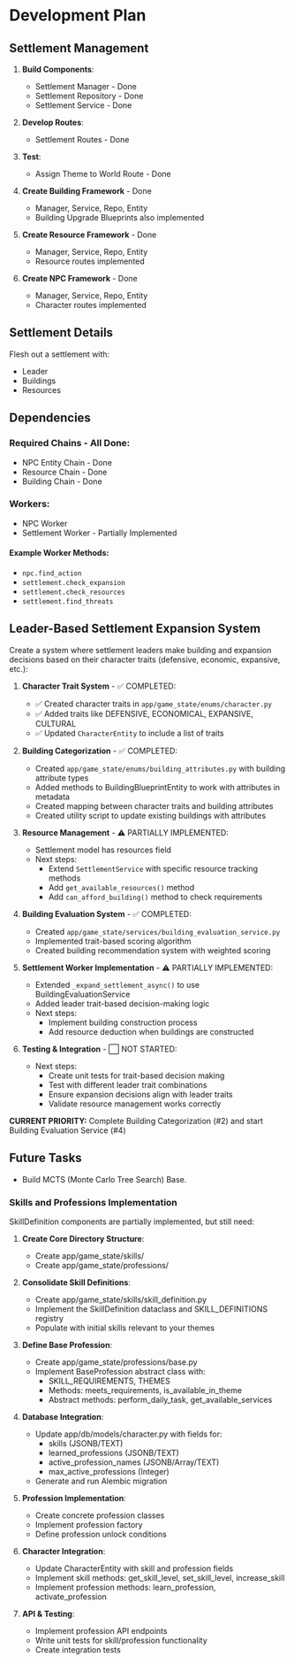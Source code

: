 # Development Plan

## Settlement Management
1. **Build Components**:
   - Settlement Manager - Done
   - Settlement Repository - Done
   - Settlement Service - Done

2. **Develop Routes**:
   - Settlement Routes - Done
   
3. **Test**:
   - Assign Theme to World Route - Done

4. **Create Building Framework** - Done
   - Manager, Service, Repo, Entity
   - Building Upgrade Blueprints also implemented

5. **Create Resource Framework** - Done
   - Manager, Service, Repo, Entity
   - Resource routes implemented

6. **Create NPC Framework** - Done
   - Manager, Service, Repo, Entity
   - Character routes implemented

## Settlement Details
Flesh out a settlement with:
- Leader
- Buildings
- Resources

## Dependencies
### Required Chains - All Done:
- NPC Entity Chain - Done
- Resource Chain - Done
- Building Chain - Done

### Workers:
- NPC Worker
- Settlement Worker - Partially Implemented

#### Example Worker Methods:
- `npc.find_action`
- `settlement.check_expansion`
- `settlement.check_resources`
- `settlement.find_threats`

## Leader-Based Settlement Expansion System

Create a system where settlement leaders make building and expansion decisions based on their character traits (defensive, economic, expansive, etc.):

1. **Character Trait System** - ✅ COMPLETED:
   - ✅ Created character traits in `app/game_state/enums/character.py`
   - ✅ Added traits like DEFENSIVE, ECONOMICAL, EXPANSIVE, CULTURAL
   - ✅ Updated `CharacterEntity` to include a list of traits

2. **Building Categorization** - ✅ COMPLETED:
   - Created `app/game_state/enums/building_attributes.py` with building attribute types
   - Added methods to BuildingBlueprintEntity to work with attributes in metadata
   - Created mapping between character traits and building attributes
   - Created utility script to update existing buildings with attributes

3. **Resource Management** - ⚠️ PARTIALLY IMPLEMENTED:
   - Settlement model has resources field
   - Next steps:
     - Extend `SettlementService` with specific resource tracking methods
     - Add `get_available_resources()` method
     - Add `can_afford_building()` method to check requirements

4. **Building Evaluation System** - ✅ COMPLETED:
   - Created `app/game_state/services/building_evaluation_service.py`
   - Implemented trait-based scoring algorithm
   - Created building recommendation system with weighted scoring

5. **Settlement Worker Implementation** - ⚠️ PARTIALLY IMPLEMENTED:
   - Extended `_expand_settlement_async()` to use BuildingEvaluationService
   - Added leader trait-based decision-making logic
   - Next steps:
     - Implement building construction process
     - Add resource deduction when buildings are constructed

6. **Testing & Integration** - ⬜️ NOT STARTED:
   - Next steps:
     - Create unit tests for trait-based decision making
     - Test with different leader trait combinations
     - Ensure expansion decisions align with leader traits
     - Validate resource management works correctly

**CURRENT PRIORITY:** Complete Building Categorization (#2) and start Building Evaluation Service (#4)

## Future Tasks
- Build MCTS (Monte Carlo Tree Search) Base.

### Skills and Professions Implementation
SkillDefinition components are partially implemented, but still need:

1. **Create Core Directory Structure**:
   - Create app/game_state/skills/
   - Create app/game_state/professions/

2. **Consolidate Skill Definitions**:
   - Create app/game_state/skills/skill_definition.py
   - Implement the SkillDefinition dataclass and SKILL_DEFINITIONS registry
   - Populate with initial skills relevant to your themes

3. **Define Base Profession**:
   - Create app/game_state/professions/base.py
   - Implement BaseProfession abstract class with:
     - SKILL_REQUIREMENTS, THEMES
     - Methods: meets_requirements, is_available_in_theme
     - Abstract methods: perform_daily_task, get_available_services

4. **Database Integration**:
   - Update app/db/models/character.py with fields for:
     - skills (JSONB/TEXT)
     - learned_professions (JSONB/TEXT)
     - active_profession_names (JSONB/Array/TEXT)
     - max_active_professions (Integer)
   - Generate and run Alembic migration

5. **Profession Implementation**:
   - Create concrete profession classes
   - Implement profession factory
   - Define profession unlock conditions

6. **Character Integration**:
   - Update CharacterEntity with skill and profession fields
   - Implement skill methods: get_skill_level, set_skill_level, increase_skill
   - Implement profession methods: learn_profession, activate_profession

7. **API & Testing**:
   - Implement profession API endpoints
   - Write unit tests for skill/profession functionality
   - Create integration tests